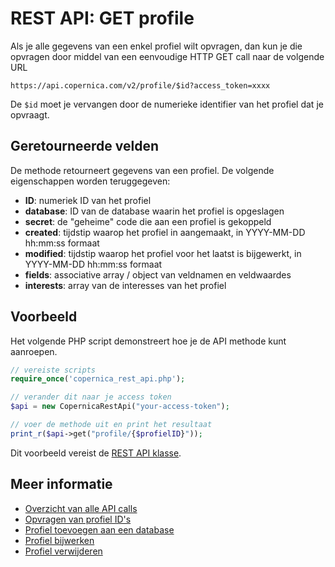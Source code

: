 # REST API: GET profile

Als je alle gegevens van een enkel profiel wilt opvragen, dan kun je die
opvragen door middel van een eenvoudige HTTP GET call naar de volgende URL

`https://api.copernica.com/v2/profile/$id?access_token=xxxx`

De `$id` moet je vervangen door de numerieke identifier van het profiel
dat je opvraagt.

## Geretourneerde velden

De methode retourneert gegevens van een profiel. De volgende eigenschappen 
worden teruggegeven:

* **ID**: numeriek ID van het profiel
* **database**: ID van de database waarin het profiel is opgeslagen
* **secret**: de "geheime" code die aan een profiel is gekoppeld
* **created**: tijdstip waarop het profiel in aangemaakt, in YYYY-MM-DD hh:mm:ss formaat
* **modified**: tijdstip waarop het profiel voor het laatst is bijgewerkt, in YYYY-MM-DD hh:mm:ss formaat
* **fields**: associative array / object van veldnamen en veldwaardes
* **interests**: array van de interesses van het profiel

## Voorbeeld

Het volgende PHP script demonstreert hoe je de API methode kunt aanroepen.

```php
// vereiste scripts
require_once('copernica_rest_api.php');

// verander dit naar je access token
$api = new CopernicaRestApi("your-access-token");

// voer de methode uit en print het resultaat
print_r($api->get("profile/{$profielID}"));
```

Dit voorbeeld vereist de [REST API klasse](rest-php).

## Meer informatie

* [Overzicht van alle API calls](rest-api)
* [Opvragen van profiel ID's](rest-get-database-profileids)
* [Profiel toevoegen aan een database](rest-post-database-profiles)
* [Profiel bijwerken](rest-put-profile-fields)
* [Profiel verwijderen](rest-delete-profile)
